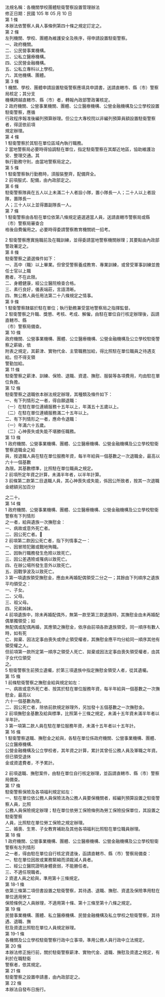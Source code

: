 法規名稱：各機關學校團體駐衛警察設置管理辦法  
修正日期：民國 105 年 05 月 10 日  
第 1 條  
本辦法依警察人員人事條例第四十條之規定訂定之。  
第 2 條  
左列機關、學校、團體為維護安全及秩序，得申請設置駐衛警察。  
一、政府機關。  
二、公民營事業機構。  
三、公私立醫療機構。  
四、公民營金融機構。  
五、公私立專科以上學校。  
六、其他機構、團體。  
第 3 條  
1 機關、學校、團體申請設置駐衛警察應填具申請書，送請直轄市、縣（市）警察局核定；其分支  
機構跨越直轄市、縣（市）者，轉報內政部警政署核定。  
2 政府機關、公營事業機關、團體、公立醫療機構、公營金融機構及公立學校設置駐衛警察，應循  
行政程序報准後編列預算辦理。但公立大專校院以非編列預算員額設置駐衛警察者，得逕依前項  
規定辦理。  
第 4 條  
1 駐衛警察於其駐在單位區域內執行職務。  
2 當地警察局必要時得協調駐在單位，指定駐衛警察在其鄰近地區，協助維護治安、整理交通。其  
執行勤務守則，由當地警察局定之。  
第 5 條  
1 駐衛警察執行勤務時，須服裝整齊，配備齊全。  
2 前項服式、配備，由內政部定之。  
第 6 條  
駐衛警察隊員在五人以上未滿二十人者設小隊，置小隊長一人；二十人以上者設隊，置隊長一  
人；三十人以上並得置副隊長一人。  
第 7 條  
1 駐衛警察由各駐在單位依第八條規定遴選適當人員，送請直轄市警察局或縣（市）警察局審查合  
格後自費僱用之。必要時得委請警察教育機關統一招考。  


2 駐衛警察應實施職前及在職訓練，並得委請當地警察機關辦理；其要點由內政部警政署定之。  
第 8 條  
駐衛警察之遴選條件如下：  
一、高中（職）以上畢業。但曾受警察養成教育、專業訓練，或曾受軍事訓練並擔任士官以上職  
務者，不在此限。  
二、身體健康，經公立醫院檢查合格。  
三、素行良好，儀表端莊，言語清晰。  
四、無公務人員任用法第二十八條規定之情事。  
第 9 條  
1 駐衛警察隸屬於駐在單位；執行勤務兼受當地警察局之指揮監督。  
2 駐衛警察之升職、獎懲、考核、考成、解僱，由駐在單位自行核定辦理後，函請直轄市、縣  
（市）警察局備查。  
第 10 條  
政府機關、公營事業機構、團體、公立醫療機構、公營金融機構及公立學校駐衛警察之薪級，依  
附表之規定，其薪津、實物代金、主管職務加給，得比照駐在單位職員之待遇支給。但不得支領  
警勤加給。  
第 11 條  
駐衛警察之薪津、訓練、保險、退職、資遣、撫慰、服裝等各項費用，均由駐在單位負擔。  
第 12 條  
駐衛警察之退職依本辦法規定辦理，其種類及條件如下：  
一、有下列情形之一者，得自願退職：  
（一）在駐在單位連續服務十五年以上，年滿五十五歲以上。  
（二）在駐在單位連續服務滿二十五年以上。  
二、有下列情形之一者，應命令退職：  
（一）年滿六十五歲。  
（二）心神喪失或失能不堪勝任職務。  
第 13 條  
1 政府機關、公營事業機構、團體、公立醫療機構、公營金融機構及公立學校駐衛警察退職金之給  
與，按退職人員在駐在單位服務年資，每半年給與一個基數之一次退職金，最高以六十一個基數  
為限。其基數標準，比照駐在單位職員之規定。  
2 前項所定年資之計算，未滿半年者，以半年計算。  
3 前條第二款第二目退職人員，其心神喪失或失能，係因公所致者，按其一次退職金總額另加百分  


之二十。  
第 14 條  
1 政府機關、公營事業機構、團體、公立醫療機構、公營金融機構及公立學校駐衛警察有下列情形  
之一者，給與遺族一次撫慰金：  
一、病故或意外死亡者。  
二、因公死亡者。￿  
2 前項第二款因公死亡者，指下列情事之一：  
一、因冒險犯難或戰地殉職。  
二、因執行職務發生危險以致死亡。  
三、因公差遇險或罹病以致死亡。  
四、在辦公場所發生意外以致死亡。  
五、因戰爭波及以致死亡。  
3 第一項遺族領受撫慰金，應由未再婚配偶領受二分之一；其餘由下列順序之遺族平均領受之：  
一、子女。  
二、父母。  
三、祖父母。  
四、兄弟姊妹。  
4 前項遺族中，除未再婚配偶外，無第一款至第三款遺族時，其撫慰金由未再婚配偶單獨領受；如  
無配偶或配偶再婚，其應領之撫慰金，依序由前項各款遺族領受。同一順序有數人時，如有死  
亡、拋棄、因法定事由喪失或停止領受權者，其撫慰金應平均分給同一順序其他有領受權之人。  
但前項第一款所定第一順序之領受人死亡、拋棄或因法定事由喪失領受權者，由其子女代位領受  
之。  
5 駐衛警察生前預立遺囑，於第三項遺族中指定撫慰金領受人者，從其遺囑。  
第 15 條  
1 前條駐衛警察之撫慰金給與規定如左：  
一、病故或意外死亡者、按其於駐在單位服務年資，每半年給與一個基數之一次撫慰金，最高以  
六十一個基數為限。  
二、因公死亡者，除依前款規定辦理外，另加發十五個基數之一次撫慰金。  
2 前項撫慰金基數及給與標準，比照第十三條之規定，未滿十五年資未滿半年者以半年計。  
3 第一項第二款人員在駐在單位服務年資，未滿十五年者以十五年計。  
第 16 條  
1 駐衛警察退職、撫慰金之給與，各駐在單位係政府機關、公營事業機構、團體、公立醫療機構、  
公營金融機構及公立學校者，其年資之計算，累計其曾任公務人員及軍職之年資。但已領受退休  
金或資遣費者，不予累計。  


2 前項退職、撫慰案件，由駐在單位自行核定辦理，並函請直轄市、縣（市）警察局備查。  
第 17 條  
駐衛警察保險及各項福利規定如左：  
一、駐在單位依公務人員保險法為公務人員要保機關者，經編列預算設置之駐衛警察人員，比照  
公務人員保險規定辦理；駐在單位依勞工保險條例為勞工保險投保單位，其設置之駐衛警察  
人員，比照駐在單位勞工保險之規定辦理。  
二、婚喪、生育、子女教育補助及其他各項福利比照駐在單位職員辦理。  
第 18 條  
1 政府機關、公營事業機構、團體、公立醫療機構、公營金融機構及公立學校駐衛警察有左列情形  
之一者，得由駐在單位自行核定資遣後，函請直轄市、縣（市）警察局備查：  
一、駐在單位因故或業務緊縮而須裁減人員者。  
二、經公立醫院證明身體衰弱，不能勝任者。  
三、不適任現職者。  
2 資遣人員之給與，準用第十三條規定。  
第 18-1 條  
依第三條第二項但書設置之駐衛警察，其待遇、退職、撫慰、資遣及保險準用駐在單位適用勞工  
保險條例之人員辦理，不適用第十條、第十三條至第十八條之規定。  
第 19 條  
民營事業機構、團體、私立醫療機構、民營金融機構及私立學校之駐衛警察，其待遇、退職、撫  
慰及資遣比照駐在單位人員規定辦理。  
第 19-1 條  
各機關及公立學校駐衛警察行政中立事項，準用公務人員行政中立法規定。  
第 20 條  
本辦法修正施行前，關於駐衛警察薪津、實物代金、退職、撫慰及資遣之規定，有利於在職駐衛  
警察者，依其規定。  
第 21 條  
駐衛警察之設置申請書，由內政部定之。  
第 22 條  
本辦法自發布日施行。  


